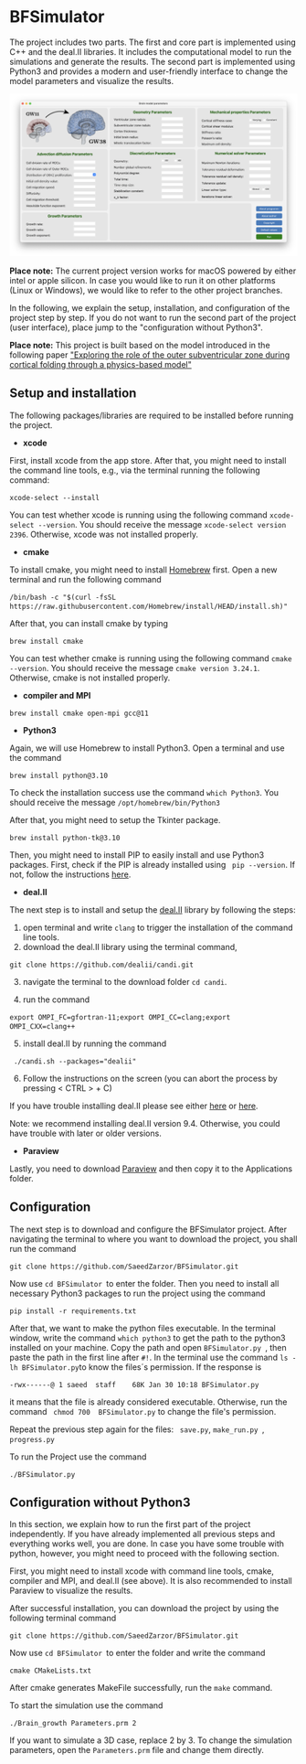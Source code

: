 # BFSimulator

The project includes two parts. The first and core part is implemented using C++ and the deal.II libraries. It includes the computational model to run the simulations and generate the results. The second part is implemented using Python3 and provides a modern and user-friendly interface to change the model parameters and visualize the results.

![Alt](/Images/example.png)

**Place note:** The current project version works for macOS powered by either intel or apple silicon. In case you would like to run it on other platforms (Linux or Windows), we would like to refer to the other project branches.

In the following, we explain the setup, installation, and configuration of the project step by step. If you do not want to run the second part of the project (user interface), place jump to the "configuration without Python3".

**Place note:** This project is built based on the model introduced in the following paper ["Exploring the role of the outer subventricular zone during cortical folding through a physics-based model"](https://www.biorxiv.org/content/10.1101/2022.09.25.509401v1.abstract)

## Setup and installation
The following packages/libraries are required to be installed before running the project.

* **xcode**

First, install xcode from the app store. After that, you might need to install the command line tools, e.g., via the terminal running the following command:

```
xcode-select --install
```

You can test whether xcode is running using the following command ``` xcode-select --version ```. You should receive the message ```xcode-select version 2396```. Otherwise, xcode was not installed properly.

* **cmake**

To install cmake, you might need to install [Homebrew](https://brew.sh/) first. Open a new terminal and run the following command 

````
/bin/bash -c "$(curl -fsSL https://raw.githubusercontent.com/Homebrew/install/HEAD/install.sh)"
````

After that, you can install cmake by typing  
````
brew install cmake 
````

You can test whether cmake is running using the following command ``` cmake --version ```.  You should receive the message ```cmake version 3.24.1```. Otherwise, cmake is not installed properly. 

* **compiler and MPI**

````
brew install cmake open-mpi gcc@11
````

* **Python3**

Again, we will use Homebrew to install Python3. Open a terminal and use the command 

````
brew install python@3.10
````

To check the installation success use the command ```which Python3```. You should receive the message ```/opt/homebrew/bin/Python3```

After that, you might need to setup the Tkinter package.  

````
brew install python-tk@3.10
````

Then, you might need to install PIP to easily install and use Python3 packages. First, check if the PIP is already installed using ``` pip --version```. If not, follow the instructions [here](https://www.groovypost.com/howto/install-pip-on-a-mac/#:~:text=To%20install%20PIP%20using%20ensurepip,instructions%20to%20complete%20this%20process.).

* **deal.II**

The next step is to install and setup the [deal.II](https://www.dealii.org/) library by following the steps:

1. open terminal and write ```clang``` to trigger the installation of the command line tools. 
2. download the deal.II library using the terminal command,
````
git clone https://github.com/dealii/candi.git
````
3. navigate the terminal to the download folder ```cd candi```.

4. run the command
````
export OMPI_FC=gfortran-11;export OMPI_CC=clang;export OMPI_CXX=clang++
````
5. install deal.II by running the command

````
 ./candi.sh --packages="dealii"
````
6. Follow the instructions on the screen (you can abort the process by pressing < CTRL > + C)

If you have trouble installing deal.II please see either [here](https://github.com/dealii/candi) or [here](https://github.com/dealii/dealii/wiki/MacOSX).

Note: we recommend installing deal.II version 9.4. Otherwise, you could have trouble with later or older versions.

* **Paraview**

Lastly, you need to download [Paraview](https://www.paraview.org/) and then copy it to the Applications folder.

## Configuration

The next step is to download and configure the BFSimulator project. After navigating the terminal to where you want to download the project, you shall run the command
````
git clone https://github.com/SaeedZarzor/BFSimulator.git
````

Now use ```cd BFSimulator ```to enter the folder. Then you need to install all necessary Python3 packages to run the project using the command
````
pip install -r requirements.txt
````

After that, we want to make the python files executable. In the terminal window, write the command ```which python3``` to get the path to the python3 installed on your machine. Copy the path and open ```BFSimulator.py ```, then paste the path in the first line after ```#!```.
In the terminal use the command ```ls -lh BFSimulator.py```to know the files´s permission. If the response is
````
-rwx------@ 1 saeed  staff    68K Jan 30 10:18 BFSimulator.py
````
it means that the file is already considered executable. Otherwise, run the command ``` chmod 700  BFSimulator.py``` to change the file's permission.

Repeat the previous step again for the files: ``` save.py```, ```make_run.py ```, ```progress.py```


To run the Project use the command
````
./BFSimulator.py 
````
## Configuration without Python3
In this section, we explain how to run the first part of the project independently. If you have already implemented all previous steps and everything works well, you are done. In case you have some trouble with python, however, you might need to proceed with the following section.

First, you might need to install xcode with command line tools, cmake, compiler and MPI, and deal.II (see above). It is also recommended to install Paraview to visualize the results. 

After successful installation, you can download the project by using the following terminal command

````
git clone https://github.com/SaeedZarzor/BFSimulator.git
````

Now use ```cd BFSimulator ```to enter the folder and write the command

````
cmake CMakeLists.txt
````

After cmake generates MakeFile successfully, run the ``` make ``` command.

To start the simulation use the command 

`````
./Brain_growth Parameters.prm 2 
`````

If you want to simulate a 3D case, replace 2 by 3. To change the simulation parameters, open the ``` Parameters.prm ``` file and change them directly.
